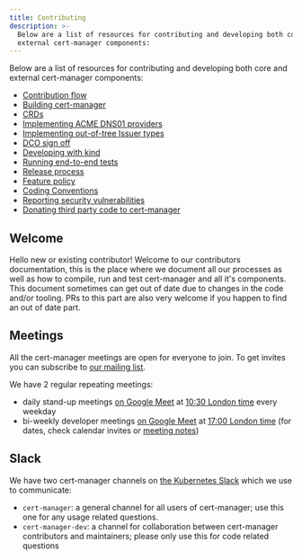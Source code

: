 ```yaml
---
title: Contributing
description: >-
  Below are a list of resources for contributing and developing both core and
  external cert-manager components:
---
```


Below are a list of resources for contributing and developing both core and
external cert-manager components:

- [Contribution flow](./contributing-flow/)
- [Building cert-manager](./building/)
- [CRDs](./crds/)
- [Implementing ACME DNS01 providers](./dns-providers/)
- [Implementing out-of-tree Issuer types](./external-issuers/)
- [DCO sign off](./sign-off/)
- [Developing with kind](./kind/)
- [Running end-to-end tests](./e2e/)
- [Release process](./release-process/)
- [Feature policy](./policy/)
- [Coding Conventions](./coding-conventions/)
- [Reporting security vulnerabilities](./security/)
- [Donating third party code to cert-manager](./third-party-code-donation/)

## Welcome

Hello new or existing contributor! Welcome to our contributors documentation,
this is the place where we document all our processes as well as how to compile,
run and test cert-manager and all it's components. This document sometimes can
get out of date due to changes in the code and/or tooling. PRs to this part are
also very welcome if you happen to find an out of date part.

## Meetings

All the cert-manager meetings are open for everyone to join. To get invites you
can subscribe to
[our mailing list](https://groups.google.com/forum/#!forum/cert-manager-dev).

We have 2 regular repeating meetings:

- daily stand-up meetings [on Google Meet](https://meet.google.com/eum-fyvt-xpa)
  at
  [10:30 London time](http://www.thetimezoneconverter.com/?t=10:30&tz=Europe/London)
  every weekday
- bi-weekly developer meetings
  [on Google Meet](https://meet.google.com/abp-bwhk-wxc) at
  [17:00 London time](http://www.thetimezoneconverter.com/?t=17:00&tz=Europe/London)
  (for dates, check calendar invites or
  [meeting notes](https://docs.google.com/document/d/1Tc5t6ylY9dhXAan1OjOoldeaoys1Yh4Ir710ATfBa5U))

## Slack

We have two cert-manager channels on
[the Kubernetes Slack](https://slack.k8s.io) which we use to communicate:

- `cert-manager`: a general channel for all users of cert-manager; use this one
  for any usage related questions.
- `cert-manager-dev`: a channel for collaboration between cert-manager
  contributors and maintainers; please only use this for code related questions
